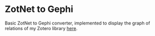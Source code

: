 # ZotNet to Gephi

Basic ZotNet to Gephi converter, implemented to display the graph of relations of my Zotero library [here](https://younesse.net/assets/references_graph.pdf).  
